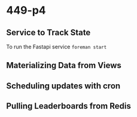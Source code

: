 # 449-p4

## Service to Track State
To run the Fastapi service 
```foreman start```

## Materializing Data from Views

## Scheduling updates with cron

## Pulling Leaderboards from Redis
